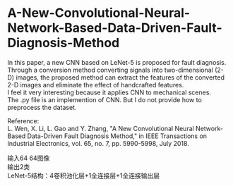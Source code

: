 # A-New-Convolutional-Neural-Network-Based-Data-Driven-Fault-Diagnosis-Method

In this paper, a new CNN based on LeNet-5 is proposed for fault diagnosis. Through a conversion method converting signals into two-dimensional (2-D) images, the proposed method can extract the features of the converted 2-D images and eliminate the effect of handcrafted features.
</br>
I feel it very interesting because it applies CNN to mechanical scenes.
</br>
The .py file is an implemention of CNN. But I do not provide how to preprocess the dataset.

Reference:
</br>
L. Wen, X. Li, L. Gao and Y. Zhang, "A New Convolutional Neural Network-Based Data-Driven Fault Diagnosis Method," in IEEE Transactions on Industrial Electronics, vol. 65, no. 7, pp. 5990-5998, July 2018.

输入64 64图像
</br>
输出2类
</br>
LeNet-5结构：4卷积池化层+1全连接层+1全连接输出层
